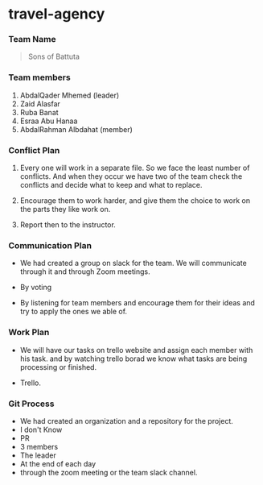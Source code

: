 # travel-agency

### Team Name
> Sons of Battuta
### Team members
1. AbdalQader Mhemed (leader)
2. Zaid Alasfar
3. Ruba Banat
4. Esraa Abu Hanaa
5. AbdalRahman Albdahat (member)

### Conflict Plan 

1. Every one will work in a separate file. So we face the least number of conflicts. And when they occur we have two of the team check the conflicts and decide what to keep and what to replace.

2. Encourage them to work harder, and give them the choice to work on the parts they like work on.

3. Report then to the instructor.

### Communication Plan
* We had created a group on slack for the team. We will communicate through it and through Zoom meetings.

* By voting
* By listening for team members and encourage them for their ideas and try to apply the ones we able of.

### Work Plan
* We will have our tasks on trello website and assign each member with his task. and by watching trello borad we know what tasks are being processing or finished.

* Trello.

### Git Process
* We had created an organization and a repository for the project.
* I don't Know
* PR
 * 3 members
 * The leader 
 * At the end of each day
 * through the zoom meeting or the team slack channel.